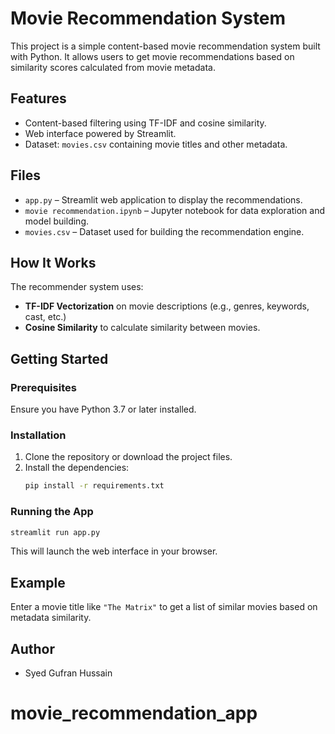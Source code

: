 # Movie Recommendation System

This project is a simple content-based movie recommendation system built with Python. It allows users to get movie recommendations based on similarity scores calculated from movie metadata.

## Features

- Content-based filtering using TF-IDF and cosine similarity.
- Web interface powered by Streamlit.
- Dataset: `movies.csv` containing movie titles and other metadata.

## Files

- `app.py` – Streamlit web application to display the recommendations.
- `movie recommendation.ipynb` – Jupyter notebook for data exploration and model building.
- `movies.csv` – Dataset used for building the recommendation engine.

## How It Works

The recommender system uses:
- **TF-IDF Vectorization** on movie descriptions (e.g., genres, keywords, cast, etc.)
- **Cosine Similarity** to calculate similarity between movies.

## Getting Started

### Prerequisites

Ensure you have Python 3.7 or later installed.

### Installation

1. Clone the repository or download the project files.
2. Install the dependencies:
   ```bash
   pip install -r requirements.txt
   ```

### Running the App

```bash
streamlit run app.py
```

This will launch the web interface in your browser.

## Example

Enter a movie title like `"The Matrix"` to get a list of similar movies based on metadata similarity.

## Author

- Syed Gufran Hussain


# movie_recommendation_app
